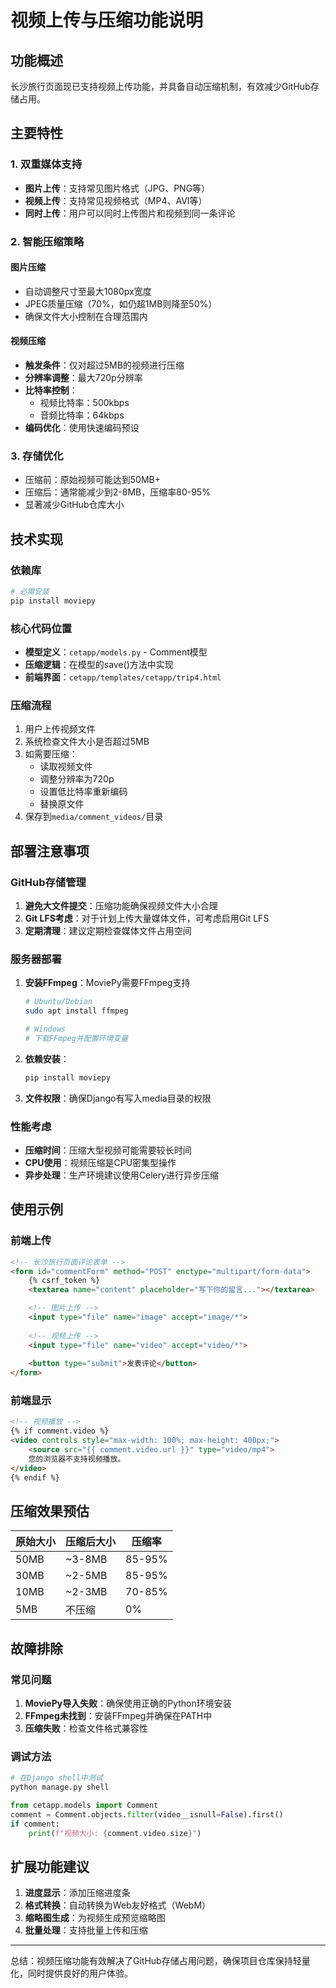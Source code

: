 # 视频上传与压缩功能说明

## 功能概述

长沙旅行页面现已支持视频上传功能，并具备自动压缩机制，有效减少GitHub存储占用。

## 主要特性

### 1. 双重媒体支持
- **图片上传**：支持常见图片格式（JPG、PNG等）
- **视频上传**：支持常见视频格式（MP4、AVI等）
- **同时上传**：用户可以同时上传图片和视频到同一条评论

### 2. 智能压缩策略

#### 图片压缩
- 自动调整尺寸至最大1080px宽度
- JPEG质量压缩（70%，如仍超1MB则降至50%）
- 确保文件大小控制在合理范围内

#### 视频压缩
- **触发条件**：仅对超过5MB的视频进行压缩
- **分辨率调整**：最大720p分辨率
- **比特率控制**：
  - 视频比特率：500kbps
  - 音频比特率：64kbps
- **编码优化**：使用快速编码预设

### 3. 存储优化
- 压缩前：原始视频可能达到50MB+
- 压缩后：通常能减少到2-8MB，压缩率80-95%
- 显著减少GitHub仓库大小

## 技术实现

### 依赖库
```python
# 必需安装
pip install moviepy
```

### 核心代码位置
- **模型定义**：`cetapp/models.py` - Comment模型
- **压缩逻辑**：在模型的save()方法中实现
- **前端界面**：`cetapp/templates/cetapp/trip4.html`

### 压缩流程
1. 用户上传视频文件
2. 系统检查文件大小是否超过5MB
3. 如需要压缩：
   - 读取视频文件
   - 调整分辨率为720p
   - 设置低比特率重新编码
   - 替换原文件
4. 保存到`media/comment_videos/`目录

## 部署注意事项

### GitHub存储管理
1. **避免大文件提交**：压缩功能确保视频文件大小合理
2. **Git LFS考虑**：对于计划上传大量媒体文件，可考虑启用Git LFS
3. **定期清理**：建议定期检查媒体文件占用空间

### 服务器部署
1. **安装FFmpeg**：MoviePy需要FFmpeg支持
   ```bash
   # Ubuntu/Debian
   sudo apt install ffmpeg
   
   # Windows
   # 下载FFmpeg并配置环境变量
   ```

2. **依赖安装**：
   ```bash
   pip install moviepy
   ```

3. **文件权限**：确保Django有写入media目录的权限

### 性能考虑
- **压缩时间**：压缩大型视频可能需要较长时间
- **CPU使用**：视频压缩是CPU密集型操作
- **异步处理**：生产环境建议使用Celery进行异步压缩

## 使用示例

### 前端上传
```html
<!-- 长沙旅行页面评论表单 -->
<form id="commentForm" method="POST" enctype="multipart/form-data">
    {% csrf_token %}
    <textarea name="content" placeholder="写下你的留言..."></textarea>

    <!-- 图片上传 -->
    <input type="file" name="image" accept="image/*">
    
    <!-- 视频上传 -->
    <input type="file" name="video" accept="video/*">
    
    <button type="submit">发表评论</button>
</form>
```

### 前端显示
```html
<!-- 视频播放 -->
{% if comment.video %}
<video controls style="max-width: 100%; max-height: 400px;">
    <source src="{{ comment.video.url }}" type="video/mp4">
    您的浏览器不支持视频播放。
</video>
{% endif %}
```

## 压缩效果预估

| 原始大小 | 压缩后大小 | 压缩率 |
|---------|-----------|--------|
| 50MB    | ~3-8MB   | 85-95% |
| 30MB    | ~2-5MB   | 85-95% |
| 10MB    | ~2-3MB   | 70-85% |
| 5MB     | 不压缩    | 0%     |

## 故障排除

### 常见问题
1. **MoviePy导入失败**：确保使用正确的Python环境安装
2. **FFmpeg未找到**：安装FFmpeg并确保在PATH中
3. **压缩失败**：检查文件格式兼容性

### 调试方法
```python
# 在Django shell中测试
python manage.py shell

from cetapp.models import Comment
comment = Comment.objects.filter(video__isnull=False).first()
if comment:
    print(f"视频大小: {comment.video.size}")
```

## 扩展功能建议

1. **进度显示**：添加压缩进度条
2. **格式转换**：自动转换为Web友好格式（WebM）
3. **缩略图生成**：为视频生成预览缩略图
4. **批量处理**：支持批量上传和压缩

---

总结：视频压缩功能有效解决了GitHub存储占用问题，确保项目仓库保持轻量化，同时提供良好的用户体验。
